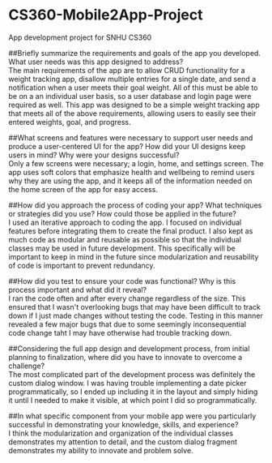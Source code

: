 # CS360-Mobile2App-Project
App development project for SNHU CS360

##Briefly summarize the requirements and goals of the app you developed. What user needs was this app designed to address?  
The main requirements of the app are to allow CRUD functionality for a weight tracking app, disallow multiple entries for a single date, and send a notification when a user meets their goal weight. All of this must be able to be on a an individual user basis, so a user database and login page were required as well. This app was designed to be a simple weight tracking app that meets all of the above requirements, allowing users to easily see their entered weights, goal, and progress.  

##What screens and features were necessary to support user needs and produce a user-centered UI for the app? How did your UI designs keep users in mind? Why were your designs successful?  
Only a few screens were necessary; a login, home, and settings screen. The app uses soft colors that emphasize health and wellbeing to remind users why they are using the app, and it keeps all of the information needed on the home screen of the app for easy access.  

##How did you approach the process of coding your app? What techniques or strategies did you use? How could those be applied in the future?  
I used an iterative approach to coding the app. I focused on individual features before integrating them to create the final product. I also kept as much code as modular and reusable as possible so that the individual classes may be used in future development. This specifically will be important to keep in mind in the future since modularization and reusability of code is important to prevent redundancy.  

##How did you test to ensure your code was functional? Why is this process important and what did it reveal?  
I ran the code often and after every change regardless of the size. This ensured that I wasn't overlooking bugs that may have been difficult to track down if I just made changes without testing the code. Testing in this manner revealed a few major bugs that due to some seemingly inconsequential code change taht I may have otherwise had trouble tracking down.  

##Considering the full app design and development process, from initial planning to finalization, where did you have to innovate to overcome a challenge?  
The most complicated part of the development process was definitely the custom dialog window. I was having trouble implementing a date picker programmatically, so I ended up including it in the layout and simply hiding it until I needed to make it visible, at which point I did so programmatically.  

##In what specific component from your mobile app were you particularly successful in demonstrating your knowledge, skills, and experience?  
I think the modularization and organization of the individual classes demonstrates my attention to detail, and the custom dialog fragment demonstrates my ability to innovate and problem solve.
